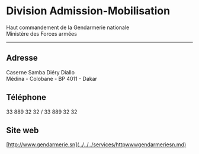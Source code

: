 # Division Admission-Mobilisation

Haut commandement de la Gendarmerie nationale  
Ministère des Forces armées  

------------------------------------------------------------------------------

**Adresse**
-----------

Caserne Samba Diéry Diallo  
Médina - Colobane - BP 4011 - Dakar

**Téléphone**
-------------

33 889 32 32 / 33 889 32 32

**Site web**
------------

[http://www.gendarmerie.sn](../../../services/httpwwwgendarmeriesn.md)